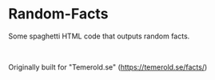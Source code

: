# Random-Facts
Some spaghetti HTML code that outputs random facts.

<br>

Originally built for "Temerold.se" (https://temerold.se/facts/)
